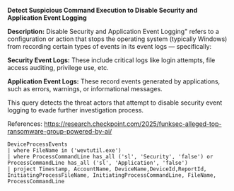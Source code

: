 **Detect Suspicious Command Execution to Disable Security and Application Event Logging**

**Description:** Disable Security and Application Event Logging" refers to a configuration or action that stops the operating system (typically Windows) from recording certain types of events in its event logs — specifically:

**Security Event Logs:** These include critical logs like login attempts, file access auditing, privilege use, etc. 

**Application Event Logs:** These record events generated by applications, such as errors, warnings, or informational messages.

This query detects the threat actors that attempt to disable security event logging to evade further investigation process.

References: https://research.checkpoint.com/2025/funksec-alleged-top-ransomware-group-powered-by-ai/

```
DeviceProcessEvents
| where FileName in ('wevtutil.exe')
| where ProcessCommandLine has_all ('sl', 'Security', 'false') or  ProcessCommandLine has_all ('sl', 'Application', 'false')
| project Timestamp, AccountName, DeviceName,DeviceId,ReportId, InitiatingProcessFileName, InitiatingProcessCommandLine, FileName, ProcessCommandLine
```
